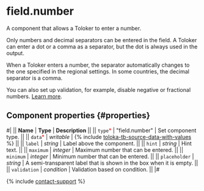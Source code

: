 # field.number

A component that allows a Toloker to enter a number.

Only numbers and decimal separators can be entered in the field. A Toloker can enter a dot or a comma as a separator, but the dot is always used in the output.

When a Toloker enters a number, the separator automatically changes to the one specified in the regional settings. In some countries, the decimal separator is a comma.

You can also set up validation, for example, disable negative or fractional numbers. [Learn more](../operations/components-for-numbers.md).

## Component properties {#properties}

#|
|| **Name** | **Type** | **Description** ||
|| `type`<span style="color: red">\*</span> | "field.number" | Set component type. ||
|| `data`<span style="color: red">\*</span> | _writable_ | {% include [toloka-tb-source-data-with-values](../_includes/toloka-tb-source/id-toloka-tb-source/data-with-values.md) %} ||
|| `label` | _string_ | Label above the component. ||
|| `hint` | _string_ | Hint text. ||
|| `maximum` | _integer_ | Maximum number that can be entered. ||
|| `minimum` | _integer_ | Minimum number that can be entered. ||
|| `placeholder` | _string_ | A semi-transparent label that is shown in the box when it is empty. ||
|| `validation` | _condition_ | Validation based on condition. ||
|#

{% include [contact-support](../_includes/contact-support.md) %}
